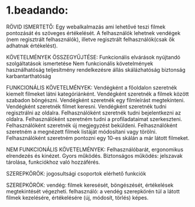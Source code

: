 # 1.beadando:

RÖVID ISMERTETŐ:
  Egy webalkalmazás ami lehetővé teszi filmek pontozását és szöveges értékelését.
  A felhasználók lehetnek vendégek (nem regisztrált felhasználók), illetve regisztrált felhasználók(csak ők adhatnak értékelést).

KÖVETELMÉNYEK ÖSSZEGYŰJTÉSE:
  Funkcionális elvárások
  nyújtandó szolgáltatások ismertetése
Nem funkcionális követelmények
  használhatóság
  teljesítmény
  rendelkezésre állás
  skálázhatóság
  biztonság
  karbantarthatóság
  
FUNKCIONÁLIS KÖVETELMÉNYEK:
  Vendégként a főoldalon szeretnék kiemelt filmeket látni kategóriánként.
  Vendégként szeretnék a filmek között szabadon böngészni.
  Vendégként szeretnék egy filmleírást megtekinteni.
  Vendégként szeretnék filmet keresni.
  Vendégként szeretnék tudni regisztrálni az oldalra.
  Felhasználóként szeretnék tudni bejelentkezni az oldalra.
  Felhasználóként szeretném tudni a profiladataimat szerkeszteni.
  Felhasználóként szeretnék új megjegyzést beküldeni.
  Felhasználóként szeretném a megnézett filmek listáját módosítani vagy törölni.
  Felhasználóként szeretném pontozni egy 10-es skálán a már látott filmeket.
  
NEM FUNKCIONÁLIS KÖVETELMÉNYEK:
  Felhasználóbarát, ergonomikus elrendezés és kinézet.
  Gyors működés.
  Biztonságos működés: jelszavak tárolása, funkciókhoz való hozzáférés.
  
SZEREPKÖRÖK:
  jogosultsági csoportok
  elérhető funkciók
  
SZEREPKÖRÖK:
  vendég: filmek keresését, böngészését, értékelések megtekintését végezheti.
  felhasználó: a vendég szerepkörén túl a látott filmek kezelésére, értékelésére (új, módosít, törlés) képes.
  
  
